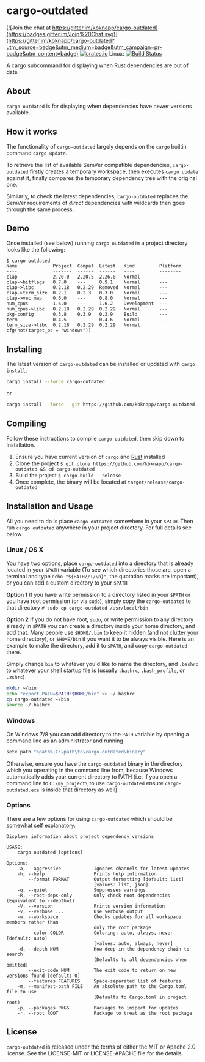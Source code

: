 # cargo-outdated

[![Join the chat at https://gitter.im/kbknapp/cargo-outdated](https://badges.gitter.im/Join%20Chat.svg)](https://gitter.im/kbknapp/cargo-outdated?utm_source=badge&utm_medium=badge&utm_campaign=pr-badge&utm_content=badge) [![crates.io](https://img.shields.io/crates/v/cargo-outdated.svg)](https://crates.io/crates/cargo-outdated)
Linux: [![Build Status](https://travis-ci.org/kbknapp/cargo-outdated.svg?branch=master)](https://travis-ci.org/kbknapp/cargo-outdated)

A cargo subcommand for displaying when Rust dependencies are out of date

## About

`cargo-outdated` is for displaying when dependencies have newer versions available.

## How it works

The functionality of `cargo-outdated` largely depends on the `cargo` builtin command `cargo update`.

To retrieve the list of available SemVer compatible dependencies, `cargo-outdated` firstly creates a temporary workspace, then executes `cargo update` against it, finally compares the temporary dependency tree with the original one.

Similarly, to check the latest dependencies, `cargo-outdated` replaces the SemVer requirements of *direct* dependencies with wildcards then goes through the same process.

## Demo

Once installed (see below) running `cargo outdated` in a project directory looks like the following:

```text
$ cargo outdated
Name             Project  Compat  Latest   Kind         Platform
----             -------  ------  ------   ----         --------
clap             2.20.0   2.20.5  2.26.0   Normal       ---
clap->bitflags   0.7.0    ---     0.9.1    Normal       ---
clap->libc       0.2.18   0.2.29  Removed  Normal       ---
clap->term_size  0.2.1    0.2.3   0.3.0    Normal       ---
clap->vec_map    0.6.0    ---     0.8.0    Normal       ---
num_cpus         1.6.0    ---     1.6.2    Development  ---
num_cpus->libc   0.2.18   0.2.29  0.2.29   Normal       ---
pkg-config       0.3.8    0.3.9   0.3.9    Build        ---
term             0.4.5    ---     0.4.6    Normal       ---
term_size->libc  0.2.18   0.2.29  0.2.29   Normal       cfg(not(target_os = "windows"))
```

## Installing

The latest version of `cargo-outdated` can be installed or updated with `cargo install`:

```sh
cargo install --force cargo-outdated
```
or

```sh
cargo install --force --git https://github.com/kbknapp/cargo-outdated
```

## Compiling

Follow these instructions to compile `cargo-outdated`, then skip down to Installation.

 1. Ensure you have current version of `cargo` and [Rust](https://www.rust-lang.org) installed
 2. Clone the project `$ git clone https://github.com/kbknapp/cargo-outdated && cd cargo-outdated`
 3. Build the project `$ cargo build --release`
 4. Once complete, the binary will be located at `target/release/cargo-outdated`

## Installation and Usage

All you need to do is place `cargo-outdated` somewhere in your `$PATH`. Then run `cargo outdated` anywhere in your project directory. For full details see below.

### Linux / OS X

You have two options, place `cargo-outdated` into a directory that is already located in your `$PATH` variable (To see which directories those are, open a terminal and type `echo "${PATH//:/\n}"`, the quotation marks are important), or you can add a custom directory to your `$PATH`

**Option 1**
If you have write permission to a directory listed in your `$PATH` or you have root permission (or via `sudo`), simply copy the `cargo-outdated` to that directory `# sudo cp cargo-outdated /usr/local/bin`

**Option 2**
If you do not have root, `sudo`, or write permission to any directory already in `$PATH` you can create a directory inside your home directory, and add that. Many people use `$HOME/.bin` to keep it hidden (and not clutter your home directory), or `$HOME/bin` if you want it to be always visible. Here is an example to make the directory, add it to `$PATH`, and copy `cargo-outdated` there.

Simply change `bin` to whatever you'd like to name the directory, and `.bashrc` to whatever your shell startup file is (usually `.bashrc`, `.bash_profile`, or `.zshrc`)

```sh
mkdir ~/bin
echo "export PATH=$PATH:$HOME/bin" >> ~/.bashrc
cp cargo-outdated ~/bin
source ~/.bashrc
```

### Windows

On Windows 7/8 you can add directory to the `PATH` variable by opening a command line as an administrator and running

```sh
setx path "%path%;C:\path\to\cargo-outdated\binary"
```

Otherwise, ensure you have the `cargo-outdated` binary in the directory which you operating in the command line from, because Windows automatically adds your current directory to PATH (i.e. if you open a command line to `C:\my_project\` to use `cargo-outdated` ensure `cargo-outdated.exe` is inside that directory as well).


### Options

There are a few options for using `cargo-outdated` which should be somewhat self explanatory.

```text
Displays information about project dependency versions

USAGE:
    cargo outdated [options]

Options:
    -a, --aggressive            Ignores channels for latest updates
    -h, --help                  Prints help information
        --format FORMAT         Output formatting [default: list]
                                [values: list, json]
    -q, --quiet                 Suppresses warnings
    -R, --root-deps-only        Only check root dependencies (Equivalent to --depth=1)
    -V, --version               Prints version information
    -v, --verbose ...           Use verbose output
    -w, --workspace             Checks updates for all workspace members rather than
                                only the root package
        --color COLOR           Coloring: auto, always, never [default: auto]
                                [values: auto, always, never]
    -d, --depth NUM             How deep in the dependency chain to search
                                (Defaults to all dependencies when omitted)
        --exit-code NUM         The exit code to return on new versions found [default: 0]
        --features FEATURES     Space-separated list of features
    -m, --manifest-path FILE    An absolute path to the Cargo.toml file to use
                                (Defaults to Cargo.toml in project root)
    -p, --packages PKGS         Packages to inspect for updates
    -r, --root ROOT             Package to treat as the root package
```

## License

`cargo-outdated` is released under the terms of either the MIT or Apache 2.0 license. See the LICENSE-MIT or LICENSE-APACHE file for the details.
